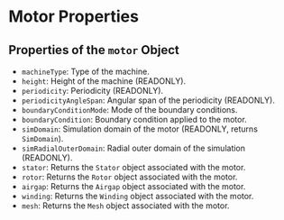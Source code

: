 # Motor Properties

## Properties of the `motor` Object
- `machineType`: Type of the machine.
- `height`: Height of the machine  (READONLY).
- `periodicity`: Periodicity  (READONLY).
- `periodicityAngleSpan`: Angular span of the periodicity  (READONLY).
- `boundaryConditionMode`: Mode of the boundary conditions.
- `boundaryCondition`: Boundary condition applied to the motor.
- `simDomain`: Simulation domain of the motor (READONLY, returns `SimDomain`).
- `simRadialOuterDomain`: Radial outer domain of the simulation (READONLY).
- `stator`: Returns the `Stator` object associated with the motor.
- `rotor`: Returns the `Rotor` object associated with the motor.
- `airgap`: Returns the `Airgap` object associated with the motor.
- `winding`: Returns the `Winding` object associated with the motor.
- `mesh`: Returns the `Mesh` object associated with the motor.
